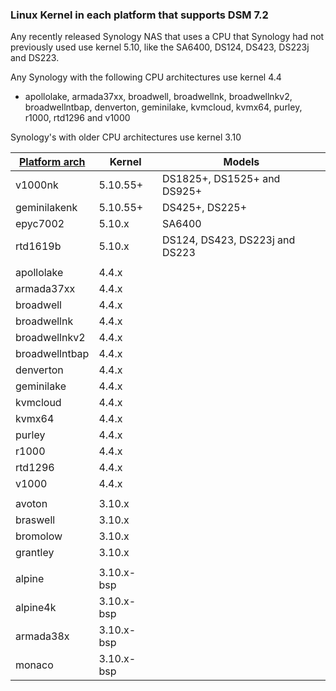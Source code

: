 ### Linux Kernel in each platform that supports DSM 7.2

Any recently released Synology NAS that uses a CPU that Synology had not previously used use kernel 5.10, like the SA6400, DS124, DS423, DS223j and DS223.

Any Synology with the following CPU architectures use kernel 4.4
- apollolake, armada37xx, broadwell, broadwellnk, broadwellnkv2, broadwellntbap, denverton, geminilake, kvmcloud, kvmx64, purley, r1000, rtd1296 and v1000

Synology's with older CPU architectures use kernel 3.10

| [Platform arch](https://kb.synology.com/en-global/DSM/tutorial/What_kind_of_CPU_does_my_NAS_have) | Kernel | Models |
|----------|--------|--------|
| v1000nk  | 5.10.55+ | DS1825+, DS1525+ and DS925+ |
| geminilakenk | 5.10.55+ | DS425+, DS225+ |
| epyc7002 | 5.10.x | SA6400 |
| rtd1619b | 5.10.x | DS124, DS423, DS223j and DS223 |
| | | |
| apollolake | 4.4.x |
| armada37xx | 4.4.x |
| broadwell | 4.4.x |
| broadwellnk | 4.4.x |
| broadwellnkv2 | 4.4.x |
| broadwellntbap | 4.4.x |
| denverton | 4.4.x |
| geminilake | 4.4.x |
| kvmcloud | 4.4.x |
| kvmx64 | 4.4.x |
| purley | 4.4.x |
| r1000 | 4.4.x |
| rtd1296 | 4.4.x |
| v1000 | 4.4.x |
| | | |
| avoton | 3.10.x |
| braswell | 3.10.x |
| bromolow | 3.10.x |
| grantley | 3.10.x |
| | | |
| alpine | 3.10.x-bsp |
| alpine4k | 3.10.x-bsp |
| armada38x | 3.10.x-bsp |
| monaco | 3.10.x-bsp |
